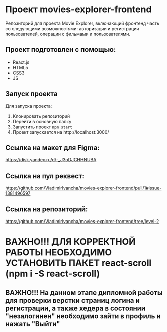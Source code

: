 # Проект movies-explorer-frontend
Репозиторий для проекта Movie Explorer, включающий фронтенд часть со следующими возможностями: авторизации и регистрации пользователей, операции с фильмами и пользователями.

## Проект подготовлен с помощью:
* React.js
* HTML5
* CSS3
* JS

## Запуск проекта
Для запуска проекта:
1. Клонировать репозиторий
2. Перейти в основную папку
3. Запустить проект `npm start`
4. Проект запускается на http://localhost:3000/

## Ссылка на макет для Figma:
https://disk.yandex.ru/d/-_J3oDJCHHNUBA

## Ссылка на пул реквест:
https://github.com/VladimirIvancha/movies-explorer-frontend/pull/1#issue-1381496597

## Ссылка на репозиторий:
https://github.com/VladimirIvancha/movies-explorer-frontend/tree/level-2

# ВАЖНО!!! ДЛЯ КОРРЕКТНОЙ РАБОТЫ НЕОБХОДИМО УСТАНОВИТЬ ПАКЕТ react-scroll (npm i -S react-scroll)

## ВАЖНО!!! На данном этапе дипломной работы для проверки верстки страниц логина и регистрации, а также хедера в состоянии "незалогинен" необходимо зайти в профиль и нажать "Выйти" 